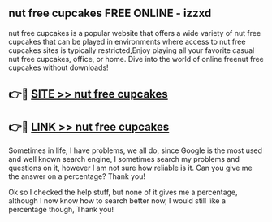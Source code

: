 ## nut free cupcakes FREE ONLINE - izzxd

nut free cupcakes is a popular website that offers a wide variety of nut free cupcakes that can be played in environments where access to nut free cupcakes sites is typically restricted,Enjoy playing all your favorite casual nut free cupcakes, office, or home. Dive into the world of online freenut free cupcakes without downloads!

## 👉🔴 [SITE >> nut free cupcakes](http://news.freeplayer.one?title=nut_free_cupcakes&ref=FRRE)

## 👉🔴 [LINK >> nut free cupcakes](http://news.freeplayer.one?title=nut_free_cupcakes&ref=FREE)

Sometimes in life, I have problems, we all do, since Google is the most used and well known search engine, I sometimes search my problems and questions on it, however I am not sure how reliable is it. Can you give me the answer on a percentage? Thank you!

Ok so I checked the help stuff, but none of it gives me a percentage, although I now know how to search better now, I would still like a percentage though, Thank you!